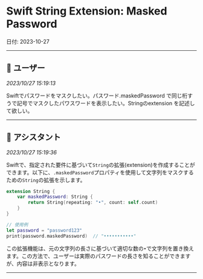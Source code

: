 # Swift String Extension: Masked Password

日付: 2023-10-27

---

## 👤 ユーザー
*2023/10/27 15:19:13*

Swiftでパスワードをマスクしたい。パスワード.maskedPassword で同じ桁すうで記号でマスクしたパワスワードを表示したい。Stringのextension を記述して欲しい。

---

## 🤖 アシスタント
*2023/10/27 15:19:36*

Swiftで、指定された要件に基づいて`String`の拡張(extension)を作成することができます。以下に、`.maskedPassword`プロパティを使用して文字列をマスクするための`String`の拡張を示します。

```swift
extension String {
    var maskedPassword: String {
        return String(repeating: "•", count: self.count)
    }
}

// 使用例
let password = "password123"
print(password.maskedPassword)  // "•••••••••••"
```

この拡張機能は、元の文字列の長さに基づいて適切な数の`•`で文字列を置き換えます。この方法で、ユーザーは実際のパスワードの長さを知ることができますが、内容は非表示となります。

---
